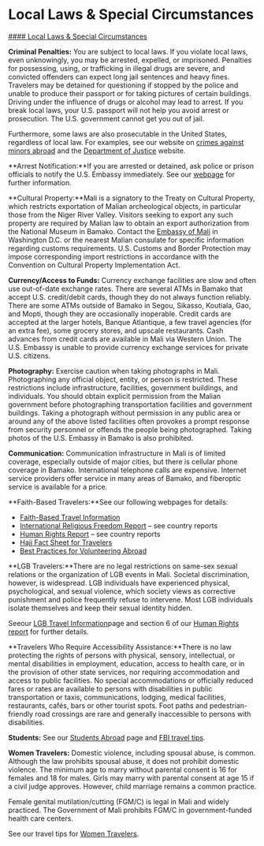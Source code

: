 # Local Laws & Special Circumstances

[#### Local Laws & Special Circumstances](javascript:void(0); "Local Laws & Special Circumstances")

**Criminal Penalties:** You are subject to local laws. If you violate local laws, even unknowingly, you may be arrested, expelled, or imprisoned. Penalties for possessing, using, or trafficking in illegal drugs are severe, and convicted offenders can expect long jail sentences and heavy fines. Travelers may be detained for questioning if stopped by the police and unable to produce their passport or for taking pictures of certain buildings. Driving under the influence of drugs or alcohol may lead to arrest. If you break local laws, your U.S. passport will not help you avoid arrest or prosecution. The U.S. government cannot get you out of jail.

Furthermore, some laws are also prosecutable in the United States, regardless of local law. For examples, see our website on [crimes against minors abroad](http://travel.state.gov/content/passports/en/emergencies/arrest/criminalpenalties.html) and the [Department of Justice](https://travel.state.gov/content/travel/en/international-travel/International-Travel-Country-Information-Pages/Mali.html#ExternalPopup) website.

**Arrest Notification:**If you are arrested or detained, ask police or prison officials to notify the U.S. Embassy immediately. See our [webpage](http://travel.state.gov/content/passports/english/emergencies/arrest.html) for further information.

**Cultural Property:**Mali is a signatory to the Treaty on Cultural Property, which restricts exportation of Malian archeological objects, in particular those from the Niger River Valley. Visitors seeking to export any such property are required by Malian law to obtain an export authorization from the National Museum in Bamako. Contact the [Embassy of Mali](https://travel.state.gov/content/travel/en/international-travel/International-Travel-Country-Information-Pages/Mali.html#ExternalPopup) in Washington D.C. or the nearest Malian consulate for specific information regarding customs requirements. U.S. Customs and Border Protection may impose corresponding import restrictions in accordance with the Convention on Cultural Property Implementation Act.

**Currency/Access to Funds:** Currency exchange facilities are slow and often use out-of-date exchange rates. There are several ATMs in Bamako that accept U.S. credit/debit cards, though they do not always function reliably. There are some ATMs outside of Bamako in Segou, Sikasso, Koutiala, Gao, and Mopti, though they are occasionally inoperable. Credit cards are accepted at the larger hotels, Banque Atlantique, a few travel agencies (for an extra fee), some grocery stores, and upscale restaurants. Cash advances from credit cards are available in Mali via Western Union. The U.S. Embassy is unable to provide currency exchange services for private U.S. citizens.

**Photography:** Exercise caution when taking photographs in Mali. Photographing any official object, entity, or person is restricted. These restrictions include infrastructure, facilities, government buildings, and individuals. You should obtain explicit permission from the Malian government before photographing transportation facilities and government buildings. Taking a photograph without permission in any public area or around any of the above listed facilities often provokes a prompt response from security personnel or offends the people being photographed. Taking photos of the U.S. Embassy in Bamako is also prohibited.

**Communication:** Communication infrastructure in Mali is of limited coverage, especially outside of major cities, but there is cellular phone coverage in Bamako. International telephone calls are expensive. Internet service providers offer service in many areas of Bamako, and fiberoptic service is available for a price.

**Faith-Based Travelers:**See our following webpages for details:

* [Faith-Based Travel Information](https://travel.state.gov/content/passports/en/go/faith-based-travel.html)
* [International Religious Freedom Report](https://www.state.gov/reports/2017-report-on-international-religious-freedom/) – see country reports
* [Human Rights Report](https://www.state.gov/reports/2018-country-reports-on-human-rights-practices/) – see country reports
* [Hajj Fact Sheet for Travelers](http://travel.state.gov/content/passports/en/go/Hajj.html)
* [Best Practices for Volunteering Abroad](https://travel.state.gov/content/passports/en/go/volunteer.html)

**LGB Travelers:**There are no legal restrictions on same-sex sexual relations or the organization of LGB events in Mali. Societal discrimination, however, is widespread. LGB individuals have experienced physical, psychological, and sexual violence, which society views as corrective punishment and police frequently refuse to intervene. Most LGB individuals isolate themselves and keep their sexual identity hidden.

Seeour [LGB Travel Information](https://travel.state.gov/content/travel/en/international-travel/before-you-go/travelers-with-special-considerations/lgb.html)page and section 6 of our [Human Rights report](https://www.state.gov/reports/2018-country-reports-on-human-rights-practices/) for further details.

**Travelers Who Require Accessibility Assistance:**There is no law protecting the rights of persons with physical, sensory, intellectual, or mental disabilities in employment, education, access to health care, or in the provision of other state services, nor requiring accommodation and access to public facilities. No special accommodations or officially reduced fares or rates are available to persons with disabilities in public transportation or taxis, communications, lodging, medical facilities, restaurants, cafés, bars or other tourist spots. Foot paths and pedestrian-friendly road crossings are rare and generally inaccessible to persons with disabilities.

**Students:** See our [Students Abroad](http://travel.state.gov/content/studentsabroad/en.html) page and [FBI travel tips](https://travel.state.gov/content/travel/en/international-travel/International-Travel-Country-Information-Pages/Mali.html#ExternalPopup).

**Women Travelers:** Domestic violence, including spousal abuse, is common. Although the law prohibits spousal abuse, it does not prohibit domestic violence. The minimum age to marry without parental consent is 16 for females and 18 for males. Girls may marry with parental consent at age 15 if a civil judge approves. However, child marriage remains a common practice.

Female genital mutilation/cutting (FGM/C) is legal in Mali and widely practiced. The Government of Mali prohibits FGM/C in government-funded health care centers.

See our travel tips for [Women Travelers](http://travel.state.gov/content/passports/english/go/Women.html).